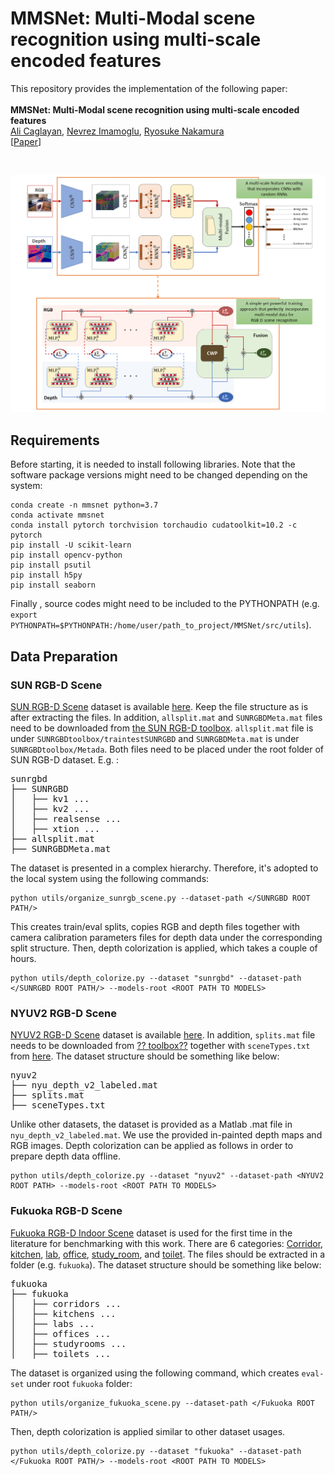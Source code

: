 # MMSNet: Multi-Modal scene recognition using multi-scale encoded features
This repository provides the implementation of the following paper:<br/>
<br/>
**MMSNet: Multi-Modal scene recognition using multi-scale encoded features**<br/>
<a href="https://github.com/acaglayan" target="_blank">Ali Caglayan</a>, <a href="https://scholar.google.com/citations?hl=en&user=VJgx61MAAAAJ&view_op=list_works&sortby=pubdate" target="_blank">Nevrez Imamoglu</a>, <a href="https://www.airc.aist.go.jp/en/gsrt/" target="_blank">Ryosuke Nakamura</a>
<br/>
[<a href="https://deliverypdf.ssrn.com/delivery.php?ID=580124069074127013026064019068093126084045031036095011024026100020003031060111038068121028114008004079028048042114056099030016111091093127049009044098084099064020122077092082092084037000111047054002044068049036094021097003112067071099018126099087064127006125020080111069087099107098113025103&EXT=pdf&INDEX=TRUE" target="_blank">Paper</a>]


<br/>

![Graphical abstract](https://github.com/acaglayan/MMSNet/blob/main/figures/graph_abs.png)

## Requirements
Before starting, it is needed to install following libraries. Note that the software package versions might need to be changed depending on the system:
```
conda create -n mmsnet python=3.7
conda activate mmsnet
conda install pytorch torchvision torchaudio cudatoolkit=10.2 -c pytorch
pip install -U scikit-learn
pip install opencv-python
pip install psutil
pip install h5py
pip install seaborn
```
Finally , source codes might need to be included to the PYTHONPATH (e.g. `export PYTHONPATH=$PYTHONPATH:/home/user/path_to_project/MMSNet/src/utils`).
## Data Preparation
### SUN RGB-D Scene
<a href="http://rgbd.cs.princeton.edu/" target="_blank">SUN RGB-D Scene</a> dataset is available <a href="http://rgbd.cs.princeton.edu/data/SUNRGBD.zip" target="_blank">here</a>. Keep the file structure as is after extracting the files. In addition, `allsplit.mat` and `SUNRGBDMeta.mat` files need to be downloaded from <a href="http://rgbd.cs.princeton.edu/data/SUNRGBDtoolbox.zip" target="_blank">the SUN RGB-D toolbox</a>. `allsplit.mat` file is under `SUNRGBDtoolbox/traintestSUNRGBD` and  `SUNRGBDMeta.mat` is under `SUNRGBDtoolbox/Metada`. Both files need to be placed under the root folder of SUN RGB-D dataset. E.g. :
<pre>
sunrgbd
├── SUNRGBD
│   ├── kv1 ...
│   ├── kv2 ...
│   ├── realsense ...
│   ├── xtion ...
├── allsplit.mat
├── SUNRGBDMeta.mat
</pre>
The dataset is presented in a complex hierarchy. Therefore, it's adopted to the local system using the following commands: 

```
python utils/organize_sunrgb_scene.py --dataset-path </SUNRGBD ROOT PATH/> 
```
This creates train/eval splits, copies RGB and depth files together with camera calibration parameters files for depth data under the corresponding split structure. Then, depth colorization is applied, which takes a couple of hours.
```
python utils/depth_colorize.py --dataset "sunrgbd" --dataset-path </SUNRGBD ROOT PATH/> --models-root <ROOT PATH TO MODELS>
```

### NYUV2 RGB-D Scene
<a href="https://cs.nyu.edu/~silberman/datasets/nyu_depth_v2.html" target="_blank">NYUV2 RGB-D Scene</a> dataset is available <a href="http://horatio.cs.nyu.edu/mit/silberman/nyu_depth_v2/nyu_depth_v2_labeled.mat" target="_blank">here</a>. In addition, `splits.mat` file needs to be downloaded from <a href="??" target="_blank">?? toolbox??</a> together with `sceneTypes.txt` from <a href="??" target="_blank">here</a>. The dataset structure should be something like below:
<pre>
nyuv2
├── nyu_depth_v2_labeled.mat
├── splits.mat
├── sceneTypes.txt
</pre>
Unlike other datasets, the dataset is provided as a Matlab .mat file in `nyu_depth_v2_labeled.mat`. We use the provided in-painted depth maps and RGB images. Depth colorization can be applied as follows in order to prepare depth data offline.
```
python utils/depth_colorize.py --dataset "nyuv2" --dataset-path <NYUV2 ROOT PATH> --models-root <ROOT PATH TO MODELS>
```
### Fukuoka RGB-D Scene
<a href="http://robotics.ait.kyushu-u.ac.jp/kyushu_datasets/indoor_rgbd.html" target="_blank">Fukuoka RGB-D Indoor Scene</a> dataset is used for the first time in the literature for benchmarking with this work. There are 6 categories: <a href="http://robotics.ait.kyushu-u.ac.jp/~kurazume/data_research/corridors.tar.gz" target="_blank">Corridor</a>, <a href="http://robotics.ait.kyushu-u.ac.jp/~kurazume/data_research/kitchens.tar.gz" target="_blank">kitchen</a>, <a href="http://robotics.ait.kyushu-u.ac.jp/~kurazume/data_research/labs.tar.gz" target="_blank">lab</a>, <a href="http://robotics.ait.kyushu-u.ac.jp/~kurazume/data_research/offices.tar.gz" target="_blank">office</a>, <a href="http://robotics.ait.kyushu-u.ac.jp/~kurazume/data_research/studyrooms.tar.gz" target="_blank">study_room</a>, and <a href="http://robotics.ait.kyushu-u.ac.jp/~kurazume/data_research/toilets.tar.gz" target="_blank">toilet</a>. The files should be extracted in a folder (e.g. `fukuoka`). The dataset structure should be something like below:
<pre>
fukuoka
├── fukuoka
│   ├── corridors ...
│   ├── kitchens ...
│   ├── labs ...
│   ├── offices ...
│   ├── studyrooms ...
│   ├── toilets ...
</pre> 
The dataset is organized using the following command, which creates `eval-set` under root `fukuoka` folder:
```
python utils/organize_fukuoka_scene.py --dataset-path </Fukuoka ROOT PATH/> 
```
Then, depth colorization is applied similar to other dataset usages.
```
python utils/depth_colorize.py --dataset "fukuoka" --dataset-path </Fukuoka ROOT PATH/> --models-root <ROOT PATH TO MODELS>
```
